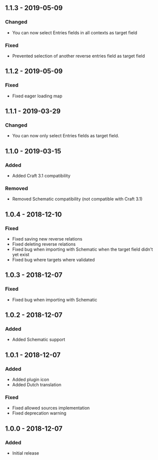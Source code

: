 ## 1.1.3 - 2019-05-09
### Changed
- You can now select Entries fields in all contexts as target field

### Fixed
- Prevented selection of another reverse entries field as target field

## 1.1.2 - 2019-05-09
### Fixed
- Fixed eager loading map

## 1.1.1 - 2019-03-29
### Changed
- You can now only select Entries fields as target field.

## 1.1.0 - 2019-03-15
### Added
- Added Craft 3.1 compatibility

### Removed
- Removed Schematic compatibility (not compatible with Craft 3.1)

## 1.0.4 - 2018-12-10
### Fixed
- Fixed saving new reverse relations
- Fixed deleting reverse relations
- Fixed bug when importing with Schematic when the target field didn't yet exist
- Fixed bug where targets where validated

## 1.0.3 - 2018-12-07
### Fixed
- Fixed bug when importing with Schematic

## 1.0.2 - 2018-12-07
### Added
- Added Schematic support

## 1.0.1 - 2018-12-07
### Added
- Added plugin icon
- Added Dutch translation

### Fixed
- Fixed allowed sources implementation
- Fixed deprecation warning

## 1.0.0 - 2018-12-07
### Added
- Initial release

